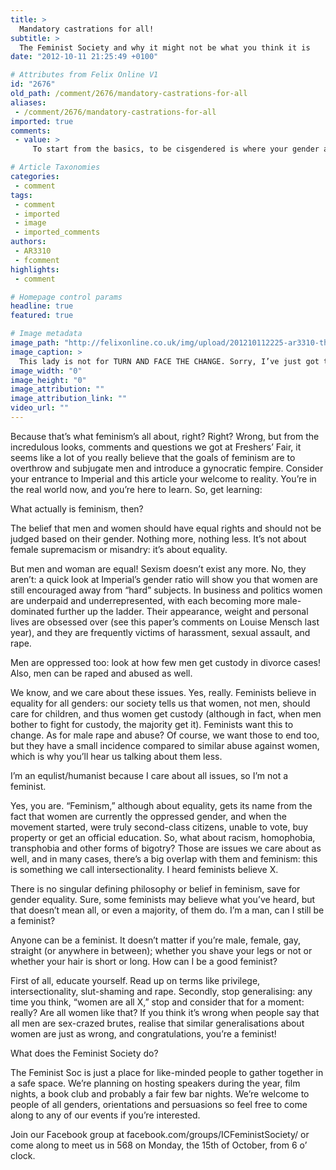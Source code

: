 ```yaml
---
title: >
  Mandatory castrations for all!
subtitle: >
  The Feminist Society and why it might not be what you think it is
date: "2012-10-11 21:25:49 +0100"

# Attributes from Felix Online V1
id: "2676"
old_path: /comment/2676/mandatory-castrations-for-all
aliases:
 - /comment/2676/mandatory-castrations-for-all
imported: true
comments:
 - value: >
     To start from the basics, to be cisgendered is where your gender and biological sex match. Gender being whether you feel male/female/other. (Judith Butler has written an excellent book on why biological sex cannot be defined, if you're interested) <br>I'm cisgendered, and you probably are too (although these are just labels) and because of this you can go about your life as you usually would. In an ideal world transgendered people would be able also but in reality this isn't always the case. This is cisprivilege, that cisgendered people have the privilege of doing things that transgendered people cannot.,Hi there, social justice warrior. You might have noticed that we have pretty much the same beliefs and are fighting for the same causes, but I don't have a fanatic determination to attack people who are, essentially, on my side. <br> <br>If you read closely, you'll notice that I've been careful to use constructions such as 'all genders' to avoid a binary, which you've blithely ignored in favour of a single slip-up, wh

# Article Taxonomies
categories:
 - comment
tags:
 - comment
 - imported
 - image
 - imported_comments
authors:
 - AR3310
 - fcomment
highlights:
 - comment

# Homepage control params
headline: true
featured: true

# Image metadata
image_path: "http://felixonline.co.uk/img/upload/201210112225-ar3310-thatcherrbg.jpg"
image_caption: >
  This lady is not for TURN AND FACE THE CHANGE. Sorry, I’ve just got that David Bowe song in my head
image_width: "0"
image_height: "0"
image_attribution: ""
image_attribution_link: ""
video_url: ""
---
```


Because that’s what feminism’s all about, right? Right? Wrong, but from the incredulous looks, comments and questions we got at Freshers’ Fair, it seems like a lot of you really believe that the goals of feminism are to overthrow and subjugate men and introduce a gynocratic fempire. Consider your entrance to Imperial and this article your welcome to reality. You’re in the real world now, and you’re here to learn. So, get learning:

What actually is feminism, then?

The belief that men and women should have equal rights and should not be judged based on their gender. Nothing more, nothing less. It’s not about female supremacism or misandry: it’s about equality.

But men and woman are equal! Sexism doesn’t exist any more.
 No, they aren’t: a quick look at Imperial’s gender ratio will show you that women are still encouraged away from “hard” subjects. In business and politics women are underpaid and underrepresented, with each becoming more male-dominated further up the ladder. Their appearance, weight and personal lives are obsessed over (see this paper’s comments on Louise Mensch last year), and they are frequently victims of harassment, sexual assault, and rape.

Men are oppressed too: look at how few men get custody in divorce cases! Also, men can be raped and abused as well.

We know, and we care about these issues. Yes, really. Feminists believe in equality for all genders: our society tells us that women, not men, should care for children, and thus women get custody (although in fact, when men bother to fight for custody, the majority get it). Feminists want this to change. As for male rape and abuse? Of course, we want those to end too, but they have a small incidence compared to similar abuse against women, which is why you’ll hear us talking about them less.

I’m an equlist/humanist because I care about all issues, so I’m not a feminist.

Yes, you are. “Feminism,” although about equality, gets its name from the fact that women are currently the oppressed gender, and when the movement started, were truly second-class citizens, unable to vote, buy property or get an official education. So, what about racism, homophobia, transphobia and other forms of bigotry? Those are issues we care about as well, and in many cases, there’s a big overlap with them and feminism: this is something we call intersectionality.
 I heard feminists believe X.

There is no singular defining philosophy or belief in feminism, save for gender equality. Sure, some feminists may believe what you’ve heard, but that doesn’t mean all, or even a majority, of them do.
 I’m a man, can I still be a feminist?

Anyone can be a feminist. It doesn’t matter if you’re male, female, gay, straight (or anywhere in between); whether you shave your legs or not or whether your hair is short or long.
 How can I be a good feminist?

First of all, educate yourself. Read up on terms like privilege, intersectionality, slut-shaming and rape. Secondly, stop generalising: any time you think, “women are all X,” stop and consider that for a moment: really? Are all women like that? If you think it’s wrong when people say that all men are sex-crazed brutes, realise that similar generalisations about women are just as wrong, and congratulations, you’re a feminist!

What does the Feminist Society do?

The Feminist Soc is just a place for like-minded people to gather together in a safe space. We’re planning on hosting speakers during the year, film nights, a book club and probably a fair few bar nights. We’re welcome to people of all genders, orientations and persuasions so feel free to come along to any of our events if you’re interested.

Join our Facebook group at facebook.com/groups/ICFeministSociety/ or come along to meet us in 568 on Monday, the 15th of October, from 6 o’ clock.
